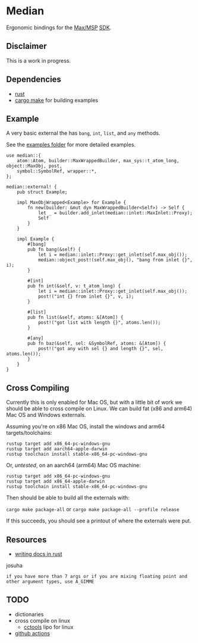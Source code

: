 # Median

Ergonomic bindings for the [Max/MSP](https://cycling74.com/) [SDK](https://github.com/Cycling74/max-sdk).

## Disclaimer

This is a work in progress.

## Dependencies

* [rust](https://rustup.rs/)
* [cargo make](https://github.com/sagiegurari/cargo-make) for building examples

## Example

A very basic external the has `bang`, `int`, `list`, and `any` methods.

See the [examples folder](examples/README.md) for more detailed examples.

```no_run
use median::{
    atom::Atom, builder::MaxWrappedBuilder, max_sys::t_atom_long, object::MaxObj, post,
    symbol::SymbolRef, wrapper::*,
};

median::external! {
    pub struct Example;

    impl MaxObjWrapped<Example> for Example {
        fn new(builder: &mut dyn MaxWrappedBuilder<Self>) -> Self {
            let _ = builder.add_inlet(median::inlet::MaxInlet::Proxy);
            Self
        }
    }

    impl Example {
        #[bang]
        pub fn bang(&self) {
            let i = median::inlet::Proxy::get_inlet(self.max_obj());
            median::object_post!(self.max_obj(), "bang from inlet {}", i);
        }

        #[int]
        pub fn int(&self, v: t_atom_long) {
            let i = median::inlet::Proxy::get_inlet(self.max_obj());
            post!("int {} from inlet {}", v, i);
        }

        #[list]
        pub fn list(&self, atoms: &[Atom]) {
            post!("got list with length {}", atoms.len());
        }

        #[any]
        pub fn baz(&self, sel: &SymbolRef, atoms: &[Atom]) {
            post!("got any with sel {} and length {}", sel, atoms.len());
        }
    }
}
```

## Cross Compiling

Currently this is only enabled for Mac OS, but with a little bit of work we should be able to cross compile on Linux.
We can build fat (x86 and arm64) Mac OS and Windows externals.

Assuming you're on x86 Mac OS, install the windows and arm64 targets/toolchains:

```
rustup target add x86_64-pc-windows-gnu
rustup target add aarch64-apple-darwin
rustup toolchain install stable-x86_64-pc-windows-gnu
```

Or, *untested*, on an aarch64 (arm64) Mac OS machine:

```
rustup target add x86_64-pc-windows-gnu
rustup target add x86_64-apple-darwin
rustup toolchain install stable-x86_64-pc-windows-gnu
```

Then should be able to build all the externals with:

`cargo make package-all` or `cargo make package-all --profile release`

If this succeeds, you should see a printout of where the externals were put.


## Resources

* [writing docs in rust](https://doc.rust-lang.org/rustdoc/how-to-write-documentation.html)

josuha
```
if you have more than 7 args or if you are mixing floating point and other argument types, use A_GIMME
```

## TODO

* dictionaries
* cross compile on linux
  * [cctools](https://github.com/tpoechtrager/cctools-port) lipo for linux
* [github actions](https://github.com/features/actions)
